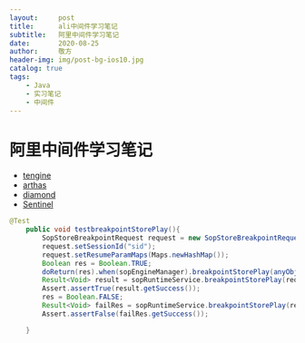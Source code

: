 ```yaml
---
layout:     post
title:      ali中间件学习笔记
subtitle:   阿里中间件学习笔记
date:       2020-08-25
author:     敬方
header-img: img/post-bg-ios10.jpg
catalog: true
tags:
    - Java
    - 实习笔记
    - 中间件
---
```


# 阿里中间件学习笔记

- [tengine](https://github.com/alibaba/tengine)
- [arthas](https://github.com/alibaba/arthas)
- [diamond](https://github.com/takeseem/diamond)
- [Sentinel](https://github.com/alibaba/Sentinel)

```java
@Test
    public void testbreakpointStorePlay(){
        SopStoreBreakpointRequest request = new SopStoreBreakpointRequest();
        request.setSessionId("sid");
        request.setResumeParamMaps(Maps.newHashMap());
        Boolean res = Boolean.TRUE;
        doReturn(res).when(sopEngineManager).breakpointStorePlay(anyObject());
        Result<Void> result = sopRuntimeService.breakpointStorePlay(request,null);
        Assert.assertTrue(result.getSuccess());
        res = Boolean.FALSE;
        Result<Void> failRes = sopRuntimeService.breakpointStorePlay(request,null);
        Assert.assertFalse(failRes.getSuccess());

    }

```